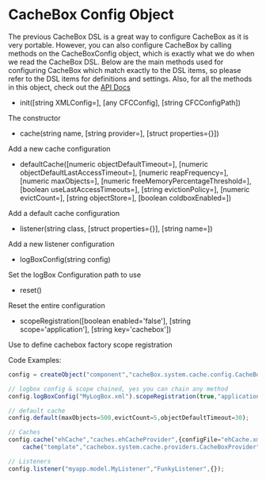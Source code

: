# CacheBox Config Object

The previous CacheBox DSL is a great way to configure CacheBox as it is very portable. However, you can also configure CacheBox by calling methods on the CacheBoxConfig object, which is exactly what we do when we read the CacheBox DSL. Below are the main methods used for configuring CacheBox which match exactly to the DSL items, so please refer to the DSL items for definitions and settings. Also, for all the methods in this object, check out the [API Docs](http://www.coldbox.org/documents/api/CacheBoxDocs-1.0/)

* init([string XMLConfig=], [any CFCConfig], [string CFCConfigPath])

The constructor

* cache(string name, [string provider=], [struct properties={}])

Add a new cache configuration
* defaultCache([numeric objectDefaultTimeout=], [numeric objectDefaultLastAccessTimeout=], [numeric reapFrequency=], [numeric maxObjects=], [numeric freeMemoryPercentageThreshold=], [boolean useLastAccessTimeouts=], [string evictionPolicy=], [numeric evictCount=], [string objectStore=], [boolean coldboxEnabled=])

Add a default cache configuration
* listener(string class, [struct properties={}], [string name=])

Add a new listener configuration
* logBoxConfig(string config)

Set the logBox Configuration path to use
* reset()

Reset the entire configuration
* scopeRegistration([boolean enabled='false'], [string scope='application'], [string key='cachebox'])

Use to define cachebox factory scope registration

Code Examples:

```javascript
config = createObject("component","cacheBox.system.cache.config.CacheBoxConfig").init();

// logbox config & scope chained, yes you can chain any method
config.logBoxConfig("MyLogBox.xml").scopeRegistration(true,"application","cacheBox");

// default cache
config.default(maxObjects=500,evictCount=5,objectDefaultTimeout=30);

// Caches
config.cache("ehCache","caches.ehCacheProvider",{configFile="ehCache.xml"}).
    cache("template","cachebox.system.cache.providers.CacheBoxProvider");

// Listeners
config.listener("myapp.model.MyListener","FunkyListener",{});
```

